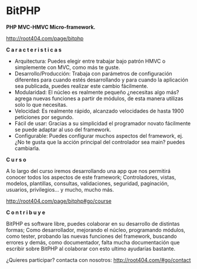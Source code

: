 BitPHP
==

**PHP MVC-HMVC Micro-framework.**

http://root404.com/page/bitphp

**C a r a c t e r i s t i c a s**

- Arquitectura: Puedes elegir entre trabajar bajo patrón HMVC o simplemente con MVC, como más te guste.
- Desarrollo/Producción: Trabaja con parámetros de configuración diferentes para cuando estés desarrollando y para cuando la aplicación sea publicada, puedes realizar este cambio fácilmente.
- Modularidad: El núcleo es realmente pequeño ¿necesitas algo más? agrega nuevas funciones a partir de módulos, de esta manera utilizas solo lo que necesitas.
- Velocidad: Es realmente rápido, alcanzado velocidades de hasta 1900 peticiones por segundo.
- Fácil de usar: Gracias a su simplicidad el programador novato fácilmente se puede adaptar al uso del framework.
- Configurable: Puedes configurar muchos aspectos del framework, ej. ¿No te gusta que la acción principal del controlador sea main? puedes cambiarla.


**C u r s o**

A lo largo del curso iremos desarrollando una app que nos permitirá conocer todos los aspectos de este framework; Controladores, vistas, modelos, plantillas, consultas, validaciones, seguridad, paginación, usuarios, privilegios... y mucho, mucho más.

http://root404.com/page/bitphp#go/course


**C o n t r i b u y e**

BitPHP es software libre, puedes colaborar en su desarrollo de distintas formas; Como desarrollador, mejorando el núcleo, programando módulos, como tester, probando las nuevas funciones del framework, buscando errores y demás, como documentador, falta mucha documentación que escribir sobre BitPHP al colaborar con esto ultimo ayudarías bastante.

¿Quieres participar? contacta con nosotros: http://root404.com/#go/contact
